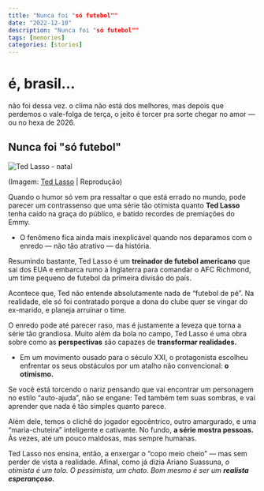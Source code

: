 ```yaml
---
title: "Nunca foi "só futebol""
date: "2022-12-10"
description: "Nunca foi "só futebol""
tags: [memories]
categories: [stories]
---
```


# é, brasil...

não foi dessa vez. o clima não está dos melhores, mas depois que perdemos o vale-folga de terça, o jeito é torcer pra sorte chegar no amor — ou no hexa de 2026.

## **Nunca foi "só futebol"**

![Ted Lasso - natal](https://www.apple.com/tv-pr/shows-and-films/t/ted-lasso/images/unit-photos/season-02/episode-04/photo-020408/Ted_Lasso_Photo_020408.jpg.photo_thumbnail_show_home_small.jpg)

(Imagem: [Ted Lasso](https://www.apple.com/br/tv-pr/originals/ted-lasso/trailers-videos/) | Reprodução)

Quando o humor só vem pra ressaltar o que está errado no mundo, pode parecer um contrassenso que uma série tão otimista quanto **Ted Lasso** tenha caído na graça do público, e batido recordes de premiações do Emmy.

-   O fenômeno fica ainda mais inexplicável quando nos deparamos com o enredo — não tão atrativo — da história.

Resumindo bastante, Ted Lasso é um **treinador de futebol americano** que sai dos EUA e embarca rumo à Inglaterra para comandar o AFC Richmond, um time pequeno de futebol da primeira divisão do país.

Acontece que, Ted não entende absolutamente nada de “futebol de pé”. Na realidade, ele só foi contratado porque a dona do clube quer se vingar do ex-marido, e planeja arruinar o time.

O enredo pode até parecer raso, mas é justamente a leveza que torna a série tão grandiosa. Muito além da bola no campo, Ted Lasso é uma obra sobre como as **perspectivas** são capazes de **transformar realidades.**

-   Em um movimento ousado para o século XXI, o protagonista escolheu enfrentar os seus obstáculos por um atalho não convencional: **o otimismo.**

Se você está torcendo o nariz pensando que vai encontrar um personagem no estilo “auto-ajuda”, não se engane: Ted também tem suas sombras, e vai aprender que nada é tão simples quanto parece.

Além dele, temos o clichê do jogador egocêntrico, outro amargurado, e uma “maria-chuteira” inteligente e cativante. No fundo, **a série mostra pessoas.** Às vezes, até um pouco maldosas, mas sempre humanas.

Ted Lasso nos ensina, então, a enxergar o “copo meio cheio” — mas sem perder de vista a realidade. Afinal, como já dizia Ariano Suassuna, _o otimista é um tolo. O pessimista, um chato. Bom mesmo é ser um_ **_realista esperançoso._**